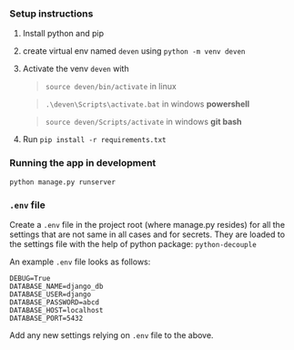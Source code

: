 ### Setup instructions

1. Install python and pip
1. create virtual env named `deven` using `python -m venv deven`
1. Activate the venv `deven` with

   > `source deven/bin/activate` in linux

   > `.\deven\Scripts\activate.bat` in windows **powershell**

   > `source deven/Scripts/activate` in windows **git bash**

1. Run `pip install -r requirements.txt`

### Running the app in development

`python manage.py runserver`

### `.env` file

Create a `.env` file in the project root (where manage.py resides)
for all the settings that are not same in all cases and
for secrets. They are loaded to the settings file with the help of
python package: `python-decouple`

An example `.env` file looks as follows:

```
DEBUG=True
DATABASE_NAME=django_db
DATABASE_USER=django
DATABASE_PASSWORD=abcd
DATABASE_HOST=localhost
DATABASE_PORT=5432
```

Add any new settings relying on `.env` file to the above.
